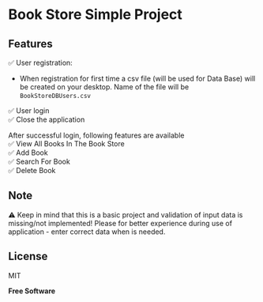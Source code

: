 # Book Store Simple Project

## Features
✅ User registration:

- When registration for first time a csv file (will be used for Data Base) will be created on your desktop. Name of the file will be `BookStoreDBUsers.csv`

✅ User login <br>
✅ Close the application <br>

After successful login, following features are available <br>
✅ View All Books In The Book Store<br>
✅ Add Book<br>
✅ Search For Book<br>
✅ Delete Book<br>

## Note
⚠️ Keep in mind that this is a basic project and validation of input data is missing/not implemented!
Please for better experience during use of application - enter correct data when is needed.

## License
MIT

**Free Software**
